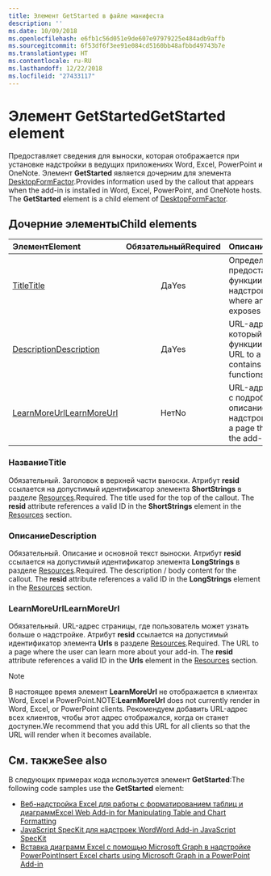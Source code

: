 ```yaml
---
title: Элемент GetStarted в файле манифеста
description: ''
ms.date: 10/09/2018
ms.openlocfilehash: e6fb1c56d051e9de607e97979225e484adb9affb
ms.sourcegitcommit: 6f53df6f3ee91e084cd5160bb48afbbd49743b7e
ms.translationtype: HT
ms.contentlocale: ru-RU
ms.lasthandoff: 12/22/2018
ms.locfileid: "27433117"
---
```

# <a name="getstarted-element"></a><span data-ttu-id="5b507-102">Элемент GetStarted</span><span class="sxs-lookup"><span data-stu-id="5b507-102">GetStarted element</span></span>

<span data-ttu-id="5b507-p101">Предоставляет сведения для выноски, которая отображается при установке надстройки в ведущих приложениях Word, Excel, PowerPoint и OneNote. Элемент **GetStarted** является дочерним для элемента [DesktopFormFactor](desktopformfactor.md).</span><span class="sxs-lookup"><span data-stu-id="5b507-p101">Provides information used by the callout that appears when the add-in is installed in Word, Excel, PowerPoint, and OneNote hosts. The **GetStarted** element is a child element of [DesktopFormFactor](desktopformfactor.md).</span></span>

## <a name="child-elements"></a><span data-ttu-id="5b507-105">Дочерние элементы</span><span class="sxs-lookup"><span data-stu-id="5b507-105">Child elements</span></span>

| <span data-ttu-id="5b507-106">Элемент</span><span class="sxs-lookup"><span data-stu-id="5b507-106">Element</span></span>                       | <span data-ttu-id="5b507-107">Обязательный</span><span class="sxs-lookup"><span data-stu-id="5b507-107">Required</span></span> | <span data-ttu-id="5b507-108">Описание</span><span class="sxs-lookup"><span data-stu-id="5b507-108">Description</span></span>                                        |
|:------------------------------|:--------:|:---------------------------------------------------|
| [<span data-ttu-id="5b507-109">Title</span><span class="sxs-lookup"><span data-stu-id="5b507-109">Title</span></span>](#title)               | <span data-ttu-id="5b507-110">Да</span><span class="sxs-lookup"><span data-stu-id="5b507-110">Yes</span></span>      | <span data-ttu-id="5b507-111">Определяет, где предоставляются функции надстройки.</span><span class="sxs-lookup"><span data-stu-id="5b507-111">Defines where an add-in exposes functionality.</span></span>     |
| [<span data-ttu-id="5b507-112">Description</span><span class="sxs-lookup"><span data-stu-id="5b507-112">Description</span></span>](#description)   | <span data-ttu-id="5b507-113">Да</span><span class="sxs-lookup"><span data-stu-id="5b507-113">Yes</span></span>      | <span data-ttu-id="5b507-114">URL-адрес файла, который содержит функции JavaScript.</span><span class="sxs-lookup"><span data-stu-id="5b507-114">A URL to a file that contains JavaScript functions.</span></span>|
| [<span data-ttu-id="5b507-115">LearnMoreUrl</span><span class="sxs-lookup"><span data-stu-id="5b507-115">LearnMoreUrl</span></span>](#learnmoreurl) | <span data-ttu-id="5b507-116">Нет</span><span class="sxs-lookup"><span data-stu-id="5b507-116">No</span></span>       | <span data-ttu-id="5b507-117">URL-адрес страницы с подробным описанием надстройки.</span><span class="sxs-lookup"><span data-stu-id="5b507-117">A URL to a page that explains the add-in in detail.</span></span>   |

### <a name="title"></a><span data-ttu-id="5b507-118">Название</span><span class="sxs-lookup"><span data-stu-id="5b507-118">Title</span></span> 

<span data-ttu-id="5b507-p102">Обязательный. Заголовок в верхней части выноски. Атрибут **resid** ссылается на допустимый идентификатор элемента **ShortStrings** в разделе [Resources](resources.md).</span><span class="sxs-lookup"><span data-stu-id="5b507-p102">Required. The title used for the top of the callout. The **resid** attribute references a valid ID in the **ShortStrings** element in the [Resources](resources.md) section.</span></span>

### <a name="description"></a><span data-ttu-id="5b507-122">Описание</span><span class="sxs-lookup"><span data-stu-id="5b507-122">Description</span></span>

<span data-ttu-id="5b507-p103">Обязательный. Описание и основной текст выноски. Атрибут **resid** ссылается на допустимый идентификатор элемента **LongStrings** в разделе [Resources](resources.md).</span><span class="sxs-lookup"><span data-stu-id="5b507-p103">Required. The description / body content for the callout. The **resid** attribute references a valid ID in the **LongStrings** element in the [Resources](resources.md) section.</span></span>

### <a name="learnmoreurl"></a><span data-ttu-id="5b507-126">LearnMoreUrl</span><span class="sxs-lookup"><span data-stu-id="5b507-126">LearnMoreUrl</span></span>

<span data-ttu-id="5b507-p104">Обязательный. URL-адрес страницы, где пользователь может узнать больше о надстройке. Атрибут **resid** ссылается на допустимый идентификатор элемента **Urls** в разделе [Resources](resources.md).</span><span class="sxs-lookup"><span data-stu-id="5b507-p104">Required. The URL to a page where the user can learn more about your add-in. The **resid** attribute references a valid ID in the **Urls** element in the [Resources](resources.md) section.</span></span>

> [!NOTE]
> <span data-ttu-id="5b507-130">В настоящее время элемент **LearnMoreUrl** не отображается в клиентах Word, Excel и PowerPoint.</span><span class="sxs-lookup"><span data-stu-id="5b507-130">NOTE:**LearnMoreUrl** does not currently render in Word, Excel, or PowerPoint clients.</span></span> <span data-ttu-id="5b507-131">Рекомендуем добавить URL-адрес всех клиентов, чтобы этот адрес отображался, когда он станет доступен.</span><span class="sxs-lookup"><span data-stu-id="5b507-131">We recommend that you add this URL for all clients so that the URL will render when it becomes available.</span></span> 

## <a name="see-also"></a><span data-ttu-id="5b507-132">См. также</span><span class="sxs-lookup"><span data-stu-id="5b507-132">See also</span></span>

<span data-ttu-id="5b507-133">В следующих примерах кода используется элемент **GetStarted**:</span><span class="sxs-lookup"><span data-stu-id="5b507-133">The following code samples use the **GetStarted** element:</span></span>

* [<span data-ttu-id="5b507-134">Веб-надстройка Excel для работы с форматированием таблиц и диаграмм</span><span class="sxs-lookup"><span data-stu-id="5b507-134">Excel Web Add-in for Manipulating Table and Chart Formatting</span></span>](https://github.com/OfficeDev/Excel-Add-in-JavaScript-SalesTracker)
* [<span data-ttu-id="5b507-135">JavaScript SpecKit для надстроек Word</span><span class="sxs-lookup"><span data-stu-id="5b507-135">Word Add-in JavaScript SpecKit</span></span>](https://github.com/OfficeDev/Word-Add-in-JS-SpecKit)
* [<span data-ttu-id="5b507-136">Вставка диаграмм Excel с помощью Microsoft Graph в надстройке PowerPoint</span><span class="sxs-lookup"><span data-stu-id="5b507-136">Insert Excel charts using Microsoft Graph in a PowerPoint Add-in</span></span>](https://github.com/OfficeDev/PowerPoint-Add-in-Microsoft-Graph-ASPNET-InsertChart)
